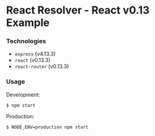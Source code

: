 # React Resolver - React v0.13 Example


### Technologies

- `express` (v4.13.3)
- `react` (v0.13.3)
- `react-router` (v0.13.3)


### Usage

Development:

```shell
$ npm start
```

Production:

```shell
$ NODE_ENV=production npm start
```
